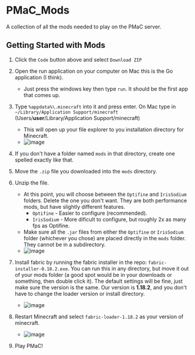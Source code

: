 # PMaC_Mods
A collection of all the mods needed to play on the PMaC server.

## Getting Started with Mods
1. Click the `Code` button above and select `Download ZIP`
2. Open the run application on your computer on Mac this is the Go application (I think).
    * Just press the windows key then type `run`. It should be the first app that comes up.
3. Type `%appdata%\.minecraft` into it and press enter. On Mac type in `~/Library/Application Support/minecraft` (Users/**user**/Library/Application Support/minecraft)
    * This will open up your file explorer to you installation directory for Minecraft.
    * ![image](https://user-images.githubusercontent.com/67335671/147997552-99e1408c-40d8-44ff-8fd5-21cfac203dc5.png)
4. If you don't have a folder named `mods` in that directory, create one spelled exactly like that.
5. Move the `.zip` file you downloaded into the `mods` directory.
6. Unzip the file.
    * At this point, you will choose between the `Optifine` and `IrisSodium` folders. Delete the one you don't want. They are both performance mods, but have slightly different features.
      * `Optifine` - Easier to configure (recommended).
      * `IrisSodium` - More dificult to configure, but roughly 2x as many fps as Optifine.
    * Make sure all the `.jar` files from either the `Optifine` or `IrisSodium` folder (whichever you chose) are placed directly in the `mods` folder. They cannot be in a subdirectory.
    * ![image](https://user-images.githubusercontent.com/67335671/147997090-0d032d28-f97c-4085-b3cf-c29de36df14f.png)

7. Install fabric by running the fabric installer in the repo: `fabric-installer-0.10.2.exe`. You can run this in any directory, but move it out of your mods folder (a good spot would be in your downloads or something, then double click it). The default settings will be fine, just make sure the version is the same. Our version is **1.18.2**, and you don't have to change the loader version or install directory.
    * ![image](https://user-images.githubusercontent.com/49326307/169109756-7d0d7b7f-b8df-44fb-97c5-55efa02e3478.png)
8. Restart Minecraft and select `fabric-loader-1.18.2` as your version of minecraft.
    * ![image](https://user-images.githubusercontent.com/49326307/169110162-618a37ed-ec07-49dc-add3-59176c4c3a94.png)
9. Play PMaC!

